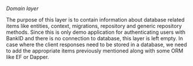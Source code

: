 ﻿*Domain layer*

The purpose of this layer is to contain information about database related items like entities, context, migrations, repository and generic repository methods.
Since this is only demo application for authenticating users with BankID and there is no connection to database, this layer is left empty. 
In case where the client responses need to be stored in a database, we need to add the appropriate items previously mentioned along with some ORM like EF or Dapper.